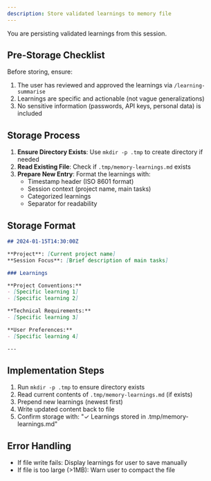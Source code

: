 ```yaml
---
description: Store validated learnings to memory file
---
```


You are persisting validated learnings from this session.

## Pre-Storage Checklist

Before storing, ensure:

1. The user has reviewed and approved the learnings via `/learning-summarise`
2. Learnings are specific and actionable (not vague generalizations)
3. No sensitive information (passwords, API keys, personal data) is included

## Storage Process

1. **Ensure Directory Exists**: Use `mkdir -p .tmp` to create directory if needed
2. **Read Existing File**: Check if `.tmp/memory-learnings.md` exists
3. **Prepare New Entry**: Format the learnings with:
   - Timestamp header (ISO 8601 format)
   - Session context (project name, main tasks)
   - Categorized learnings
   - Separator for readability

## Storage Format

```markdown
## 2024-01-15T14:30:00Z

**Project**: [Current project name]
**Session Focus**: [Brief description of main tasks]

### Learnings

**Project Conventions:**
- [Specific learning 1]
- [Specific learning 2]

**Technical Requirements:**
- [Specific learning 3]

**User Preferences:**
- [Specific learning 4]

---
```

## Implementation Steps

1. Run `mkdir -p .tmp` to ensure directory exists
2. Read current contents of `.tmp/memory-learnings.md` (if exists)
3. Prepend new learnings (newest first)
4. Write updated content back to file
5. Confirm storage with: "✓ Learnings stored in .tmp/memory-learnings.md"

## Error Handling

- If file write fails: Display learnings for user to save manually
- If file is too large (>1MB): Warn user to compact the file
